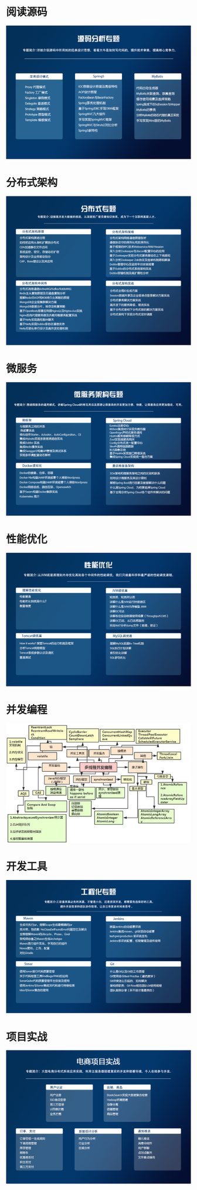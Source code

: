 # 阅读源码
![](img/skill01.jpg)

# 分布式架构
![](img/skill02.jpg)



# 微服务
![](img/skill03.jpg)



# 性能优化
![](img/skill04.jpg)


# 并发编程
![](img/skill05.jpg)


# 开发工具
![](img/skill06.jpg)


# 项目实战
![](img/skill07.jpg)

